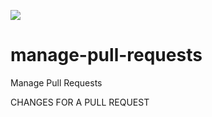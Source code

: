 ![](https://github.com/khanabid20/manage-pull-requests-1/workflows/Auto%20Merge%20Owner%20PR/badge.svg)
# manage-pull-requests
Manage Pull Requests

CHANGES FOR A PULL REQUEST

